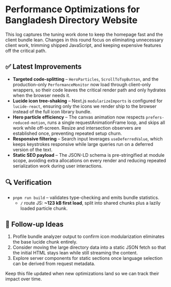 # Performance Optimizations for Bangladesh Directory Website

This log captures the tuning work done to keep the homepage fast and the client bundle lean. Changes in this round focus on eliminating unnecessary client work, trimming shipped JavaScript, and keeping expensive features off the critical path.

## ✅ Latest Improvements

- **Targeted code-splitting** – `HeroParticles`, `ScrollToTopButton`, and the production-only `PerformanceMonitor` now load through client-only wrappers, so their code leaves the critical render path and only hydrates when the browser needs it.
- **Lucide icon tree-shaking** – Next.js `modularizeImports` is configured for `lucide-react`, ensuring only the icons we render ship to the browser instead of the full icon library bundle.
- **Hero particle efficiency** – The canvas animation now respects `prefers-reduced-motion`, runs a single requestAnimationFrame loop, and skips all work while off-screen. Resize and intersection observers are established once, preventing repeated setup churn.
- **Responsive filtering** – Search input leverages `useDeferredValue`, which keeps keystrokes responsive while large queries run on a deferred version of the text.
- **Static SEO payload** – The JSON-LD schema is pre-stringified at module scope, avoiding extra allocations on every render and reducing repeated serialization work during user interactions.

## 🔍 Verification

- `pnpm run build` – validates type-checking and emits bundle statistics.
  - `/` route JS: **~123 kB first load**, split into shared chunks plus a lazily loaded particle chunk.

## 📌 Follow-up Ideas

1. Profile bundle analyzer output to confirm icon modularization eliminates the base lucide chunk entirely.
2. Consider moving the large directory data into a static JSON fetch so that the initial HTML stays lean while still streaming the content.
3. Explore server components for static sections once language selection can be derived from request metadata.

Keep this file updated when new optimizations land so we can track their impact over time.
